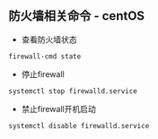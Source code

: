 ##  防火墙相关命令 - centOS

* 查看防火墙状态
```text
firewall-cmd state
```

* 停止firewall
```text
systemctl stop firewalld.service
```

* 禁止firewall开机启动
```text
systemctl disable firewalld.service
```
